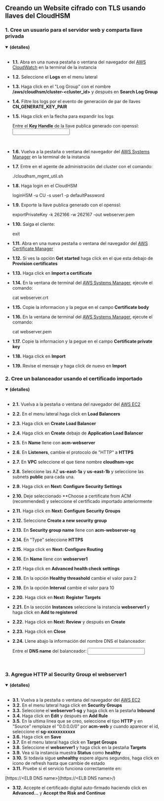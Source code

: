 ## Creando un Website cifrado con TLS usando llaves del CloudHSM

### 1. Cree un usuario para el servidor web y comparta llave privada
<details open>
<summary><strong>(detalles)</strong></summary>
<br />

- __1.1.__ Abra en una nueva pestaña o ventana del navegador del [AWS CloudWatch](https://console.aws.amazon.com/cloudwatch/home) en la terminal de la instancia
- __1.2.__ Seleccione el **Logs** en el menu lateral
- __1.3.__ Haga click en el "Log Group" con el nombre **/aws/cloudhsm/cluster-&lt;cluster_id&gt;** y después en **Search Log Group**
- __1.4.__ Filtre los logs por el evento de generación de par de llaves **CN_GENERATE_KEY_PAIR**
- __1.5.__ Haga click en la flecha para expandir los logs

    Entre el **Key Handle** de la llave publica generado con openssl: <input type="text" id="openssl-priv-key-handle" onkeyup="copyval(this);"/><br>
<br>

- __1.6.__ Vuelva a la pestaña o ventana del navegador del [AWS Systems Manager](https://console.aws.amazon.com/systems-manager/home) en la terminal de la instancia
- __1.7.__ Entre en el agente de administración del cluster con el comando:

    ./cloudhsm_mgmt_util.sh

- __1.8.__ Haga login en el CloudHSM

    loginHSM -u CU -s user1 -p defaultPassword

- __1.9.__ Exporte la llave publica generado con el openssl:

    exportPrivateKey -k 262166 -w 262167 -out webserver.pem

- __1.10.__ Saiga el cliente:

    exit

- __1.11.__ Abra en una nueva pestaña o ventana del navegador del [AWS Certificate Manager](https://console.aws.amazon.com/acm/home)
- __1.12.__ Si ves la opción **Get started** haga click en el que esta debajo de **Provision certificates**
- __1.13.__ Haga click en **Import a certificate**
- __1.14.__ En la ventana de terminal del [AWS Systems Manager](https://console.aws.amazon.com/systems-manager/home), ejecute el comando:

    cat webserver.crt

- __1.15.__ Copie la informacion y la pegue en el campo **Certificate body**

- __1.16.__ En la ventana de terminal del [AWS Systems Manager](https://console.aws.amazon.com/systems-manager/home), ejecute el comando:

    cat webserver.pem

- __1.17.__ Copie la informacion y la pegue en el campo **Certificate private key**
- __1.18.__ Haga click en **Import**
- __1.19.__ Revise el mensaje y haga click de nuevo en **Import**
</details>

### 2. Cree un balanceador usando el certificado importado
<details open>
<summary><strong>(detalles)</strong></summary>
<br />

- __2.1.__ Vuelva a la pestaña o ventana del navegador del [AWS EC2](https://console.aws.amazon.com/ec2/home)
- __2.2.__ En el menu lateral haga click en **Load Balancers**
- __2.3.__ Haga click en **Create Load Balancer**
- __2.4.__ Haga click en **Create** debajo de **Application Load Balancer**
- __2.5.__ En **Name** llene con **acm-webserver**
- __2.6.__ En **Listeners**, cambie el protocolo de "HTTP" a **HTTPS**
- __2.7.__ En **VPC** seleccione el que tiene nombre **cloudhsm-vpc**
- __2.8.__ Seleccione las AZ **us-east-1a** y **us-east-1b** y seleccione las subnets **public** para cada una.
- __2.9.__ Haga click en **Next: Configure Security Settings**
- __2.10.__ Deje seleccionado **Choose a certificate from ACM (recommended) y seleccione el certificado importado anteriormente
- __2.11.__ Haga click en **Next: Configure Security Groups**
- __2.12.__ Seleccione **Create a new security group**
- __2.13.__ En **Security group name** llene con **acm-webserver-sg**
- __2.14.__ En "Type" seleccione **HTTPS**
- __2.15.__ Haga click en **Next: Configure Routing**
- __2.16.__ En **Name** llene con **webserver1**
- __2.17.__ Haga click en **Advanced health check settings**
- __2.18.__ En la opción **Healthy threashold** cambie el valor para 2
- __2.19.__ En la opción **Interval** cambie el valor para 10
- __2.20.__ Haga click en **Next: Register Targets**
- __2.21.__ En la sección **Instances** seleccione la instancia **webserver1** y haga click en **Add to registered**
- __2.22.__ Haga click en **Next: Review** y después en **Create**
- __2.23.__ Haga click en **Close**
- __2.24.__ Llene abajo la información del nombre DNS el balanceador:

    Entre el **DNS name** del balanceador: <input type="text" id="lb-dns" onkeyup="copyval(this);"/><br>
<br>
</details>

### 3. Agregue HTTP al Security Group el webserver1
<details open>
<summary><strong>(detalles)</strong></summary>
<br />

- __3.1.__ Vuelva a la pestaña o ventana del navegador del [AWS EC2](https://console.aws.amazon.com/ec2/home)
- __3.2.__ En el menu lateral haga click en **Security Groups**
- __3.3.__ Seleccione el **webserver1-sg** y haga click en la pestaña **Inbound**
- __3.4.__ Haga click en **Edit** y después en **Add Rule**
- __3.5.__ En la ultima linea que se creo, seleccione el tipo **HTTP** y en "Source" remplaze el "0.0.0.0/0" por **acm-web** y cuando aparecer el id, seleccione el **sg-xxxxxxxxxxx**
- __3.6.__ Haga click en **Save**
- __3.7.__ En el menu lateral haga click en **Target Groups**
- __3.8.__ Seleccione el **webserver1** y haga click en la pestaña **Targets**
- __3.9.__ Vea si la instancia muestra **Status** como **healthy**
- __3.10.__ Si todavía sigue **unhealthy** espere alguns segundos, haga click en icono de refresh hasta que cambie de estado
- __3.11.__ Pruebe si el servicio funciona correctamente en:

[https://<span class="lb-dns">&lt;ELB DNS name&gt;</span>](https://<span class="lb-dns">&lt;ELB DNS name&gt;</span>/)<br>

- __3.12.__ Accepte el certificado digital auto-firmado haciendo click en **Advanced...** y **Accept the Risk and Continue**
</details>